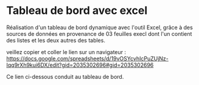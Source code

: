 # Tableau de bord avec excel
Réalisation d'un tableau de bord dynamique avec l'outil Excel, grâce à des sources de données en provenance de 03 feuilles execl dont l'un contient des listes et les deux autres des tables.

veillez copier et coller le lien sur un navigateur : https://docs.google.com/spreadsheets/d/19vOSYcvhIcPuZUjNz-Iqq9rXh9kui6DX/edit?gid=2035302696#gid=2035302696

Ce lien ci-dessous conduit au tableau de bord.

